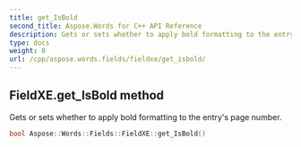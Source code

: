 ```yaml
---
title: get_IsBold
second_title: Aspose.Words for C++ API Reference
description: Gets or sets whether to apply bold formatting to the entry's page number. 
type: docs
weight: 0
url: /cpp/aspose.words.fields/fieldxe/get_isbold/
---
```

## FieldXE.get_IsBold method


Gets or sets whether to apply bold formatting to the entry's page number.

```cpp
bool Aspose::Words::Fields::FieldXE::get_IsBold()
```

